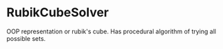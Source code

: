 # RubikCubeSolver
OOP representation or rubik's cube. Has procedural algorithm of trying all possible sets.
